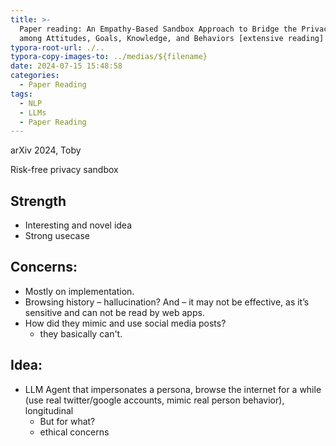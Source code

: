 ```yaml
---
title: >-
  Paper reading: An Empathy-Based Sandbox Approach to Bridge the Privacy Gap
  among Attitudes, Goals, Knowledge, and Behaviors [extensive reading]
typora-root-url: ./..
typora-copy-images-to: ../medias/${filename}
date: 2024-07-15 15:48:58
categories:
  - Paper Reading
tags:
  - NLP
  - LLMs
  - Paper Reading
---
```


arXiv 2024, Toby

Risk-free privacy sandbox

## Strength

- Interesting and novel idea
- Strong usecase

## Concerns:

- Mostly on implementation.
- Browsing history – hallucination? And – it may not be effective, as it’s sensitive and can not be read by web apps.
- How did they mimic and use social media posts?
  - they basically can't.

## Idea:

- LLM Agent that impersonates a persona, browse the internet for a while (use real twitter/google accounts, mimic real person behavior), longitudinal
  - But for what?
  - ethical concerns

